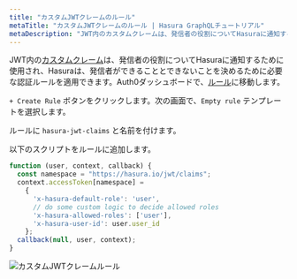 ```yaml
---
title: "カスタムJWTクレームのルール"
metaTitle: "カスタムJWTクレームのルール | Hasura GraphQLチュートリアル"
metaDescription: "JWT内のカスタムクレームは、発信者の役割についてHasuraに通知するために使用され、Hasuraは、発信者ができることとできないことを決めるために必要な認証ルールを適用できます。"
---
```


JWT内の[カスタムクレーム](https://auth0.com/docs/scopes/current/custom-claims)は、発信者の役割についてHasuraに通知するために使用され、Hasuraは、発信者ができることとできないことを決めるために必要な認証ルールを適用できます。Auth0ダッシュボードで、[ルール](https://manage.auth0.com/#/rules)に移動します。

`+ Create Rule` ボタンをクリックします。次の画面で、`Empty rule` テンプレートを選択します。

ルールに `hasura-jwt-claims` と名前を付けます。

以下のスクリプトをルールに追加します。

```javascript
function (user, context, callback) {
  const namespace = "https://hasura.io/jwt/claims";
  context.accessToken[namespace] =
    {
      'x-hasura-default-role': 'user',
      // do some custom logic to decide allowed roles
      'x-hasura-allowed-roles': ['user'],
      'x-hasura-user-id': user.user_id
    };
  callback(null, user, context);
}
```

![カスタムJWTクレームルール](https://graphql-engine-cdn.hasura.io/learn-hasura/assets/graphql-hasura/custom-jwt-claims-rule-accessToken.png)
